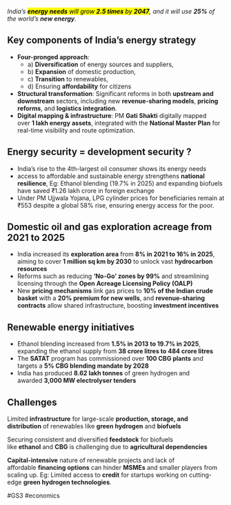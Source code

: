 _India’s_ <mark class="hltr-boom-bam">**_energy needs_** _will grow_ **_2.5 times_** _by_ **_2047</mark>_**_, and it will use_ **_25%_** _of the world’s_ **_new energy_**_._

## **Key components of India’s energy strategy**

- **Four-pronged approach**: 
	- a) **Diversification** of energy sources and suppliers, 
	- b) **Expansion** of domestic production, 
	- c) **Transition** to renewables, 
	- d) Ensuring **affordability** for citizens
- **Structural transformation**: Significant reforms in both **upstream and downstream** sectors, including new **revenue-sharing models**, **pricing reforms**, and **logistics integration**.
- **Digital mapping & infrastructure**: PM **Gati Shakti** digitally mapped over **1 lakh energy assets**, integrated with the **National Master Plan** for real-time visibility and route optimization.

## **Energy security** =  **development security** ?

- India’s rise to the 4th-largest oil consumer shows its energy needs
- access to affordable and sustainable energy strengthens **national resilience**, Eg: Ethanol blending (19.7% in 2025) and expanding biofuels have saved ₹1.26 lakh crore in foreign exchange
- Under PM Ujjwala Yojana, LPG cylinder prices for beneficiaries remain at ₹553 despite a global 58% rise, ensuring energy access for the poor.

## **Domestic oil and gas exploration acreage from 2021 to 2025**

- India increased its **exploration area** from **8% in 2021 to 16% in 2025**, aiming to cover **1 million sq km by 2030** to unlock vast **hydrocarbon resources**
- Reforms such as reducing **‘No-Go’ zones by 99%** and streamlining licensing through the **Open Acreage Licensing Policy (OALP)**
- New **pricing mechanisms** link gas prices to **10% of the Indian crude basket** with a **20% premium for new wells**, and **revenue-sharing contracts** allow shared infrastructure, boosting **investment incentives**

## **Renewable energy initiatives**

- Ethanol blending increased from **1.5% in 2013 to 19.7% in 2025**, expanding the ethanol supply from **38 crore litres to 484 crore litres**
- The **SATAT** program has commissioned over **100 CBG plants** and targets a **5% CBG blending mandate by 2028**
- India has produced **8.62 lakh tonnes** of green hydrogen and awarded **3,000 MW electrolyser tenders**

## Challenges

Limited **infrastructure** for large-scale **production, storage, and distribution** of renewables like **green hydrogen** and **biofuels**

Securing consistent and diversified **feedstock** for biofuels like **ethanol** and **CBG** is challenging due to **agricultural dependencies**

**Capital-intensive** nature of renewable projects and lack of affordable **financing options** can hinder **MSMEs** and smaller players from scaling up. Eg: Limited access to **credit** for startups working on cutting-edge **green hydrogen technologies**.

#GS3 #economics 



